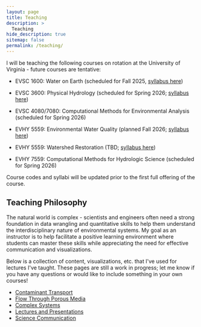 ```yaml
---
layout: page
title: Teaching
description: >
  Teaching
hide_description: true
sitemap: false
permalink: /teaching/
---
```


I will be teaching the following courses on rotation at the University of Virginia - future courses are tentative:

-   EVSC 1600: Water on Earth (scheduled for Fall 2025, [syllabus here](https://landscape-ecohydrology.github.io/assets/pdf/EVSC%201600%20-%20Syllabus.pdf))

-   EVSC 3600: Physical Hydrology (scheduled for Spring 2026; [syllabus here](https://landscape-ecohydrology.github.io/assets/pdf/EVSC%203600%20-%20Physical%20Hydrology%20Syllabus%20-%20F24.pdf))

-   EVSC 4080/7080: Computational Methods for Environmental Analysis (scheduled for Spring 2026)

-   EVHY 5559: Environmental Water Quality (planned Fall 2026; [syllabus here](https://landscape-ecohydrology.github.io/assets/pdf/EVHY%205559%20-%20Water%20Quality%20Syllabus%20-%20S25%20-%20DRAFT.pdf))

-   EVHY 5559: Watershed Restoration (TBD; [syllabus here](https://landscape-ecohydrology.github.io/assets/pdf/EVHY%205559%20-%20Watershed%20Restoration%20Syllabus%20-%20S25%20-%20DRAFT.pdf))

-   EVHY 7559: Computational Methods for Hydrologic Science (scheduled for Spring 2026)

Course codes and syllabi will be updated prior to the first full offering of the course.

## Teaching Philosophy

The natural world is complex - scientists and engineers often need a strong foundation in data wrangling and quantitative skills to help them understand the interdisciplinary nature of environmental systems. My goal as an instructor is to help facilitate a positive learning environment where students can master these skills while appreciating the need for effective communication and visualizations.

Below is a collection of content, visualizations, etc. that I've used for lectures I've taught. These pages are still a work in progress; let me know if you have any questions or would like to include something in your own courses!

-   [Contaminant Transport](/teaching/book/intro.html)
-   [Flow Through Porous Media](/teaching/book/flow-through-porous-media.html)
-   [Complex Systems](/teaching/book/complexity-in-environmental-systems.html)
-   [Lectures and Presentations](/teaching/book/lectures-and-presentations.html)
-   [Science Communication](/teaching/book/communicating-your-research.html)
